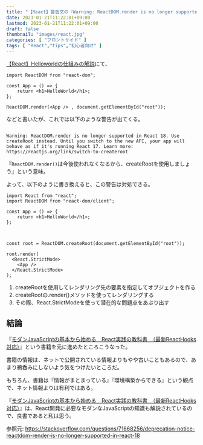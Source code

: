 ```yaml
---
title: "【React】警告文の『Warning: ReactDOM.render is no longer supported in React 18 』の対処法【createRootを使用する】"
date: 2023-01-21T11:22:01+09:00
lastmod: 2023-01-21T11:22:01+09:00
draft: false
thumbnail: "images/react.jpg"
categories: [ "フロントサイド" ]
tags: [ "React","tips","初心者向け" ]
---
```



[【React】Helloworldの仕組みの解説](/post/react-helloworld/)にて、


```
import ReactDOM from "react-dom";

const App = () => {
    return <h1>HelloWorld</h1>;
};

ReactDOM.render(<App /> , document.getElementById("root"));
```

などと書いたが、これでは以下のような警告が出てくる。

<div class="img-center"><img src="/images/Screenshot from 2023-01-21 11-40-27.png" alt=""></div>

```
Warning: ReactDOM.render is no longer supported in React 18. Use createRoot instead. Until you switch to the new API, your app will behave as if it's running React 17. Learn more: https://reactjs.org/link/switch-to-createroot
```

『`ReactDOM.render()`は今後使われなくなるから、createRootを使用しましょう』という意味。

よって、以下のように書き換えると、この警告は対処できる。

```
import React from "react";
import ReactDOM from "react-dom/client";

const App = () => {
    return <h1>HelloWorld</h1>;
};



const root = ReactDOM.createRoot(document.getElementById("root"));

root.render(
  <React.StrictMode>
    <App />
  </React.StrictMode>
);
```

1. createRootを使用してレンダリング先の要素を指定してオブジェクトを作る
1. createRootの.render()メソッドを使ってレンダリングする
1. その際、React.StrictModeを使って潜在的な問題点をあぶり出す



## 結論

『[モダンJavaScriptの基本から始める　React実践の教科書　（最新ReactHooks対応）](https://www.amazon.co.jp/dp/B09BV2HGN3/?tag=m68371ti-22)』という書籍を元に進めたところこうなった。

書籍の情報は、ネットで公開されている情報よりもやや古いこともあるので、あまり鵜呑みにしないよう気をつけたいところだ。

もちろん、書籍は『情報がまとまっている』『環境構築からできる』という観点で、ネット情報よりは有利ではある。

『[モダンJavaScriptの基本から始める　React実践の教科書　（最新ReactHooks対応）](https://www.amazon.co.jp/dp/B09BV2HGN3/?tag=m68371ti-22)』は、React開発に必要なモダンなJavaScriptの知識も解説されているので、良書であると私は思う。


参照元: https://stackoverflow.com/questions/71668256/deprecation-notice-reactdom-render-is-no-longer-supported-in-react-18
